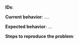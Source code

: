 **IDs**:

**Current behavior**: 
....

**Expected behavior**: 
...

**Steps to reproduce the problem**:

[//]: # (This template is for problem reports, for other type of reports edit it accordingly)
[//]: # (If this is a crash report, include the crashlog with https://gist.github.com/)
